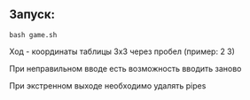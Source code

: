 ## Запуск:
    bash game.sh
Ход - координаты таблицы 3х3 через пробел (пример: 2 3)

При неправильном вводе есть возможность вводить заново

При экстренном выходе необходимо удалять pipes
